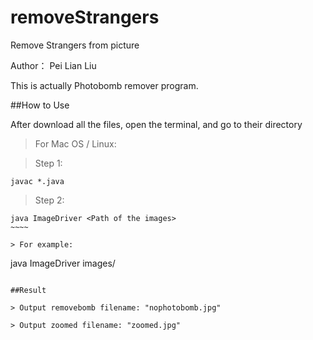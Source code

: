 # removeStrangers
 Remove Strangers from picture

Author： Pei Lian Liu

This is actually Photobomb remover program.

##How to Use

After download all the files, open the terminal, and go to their directory

> For Mac OS / Linux:

> Step 1:
~~~~~~~~~~~~
javac *.java
~~~~~~~~~~~~

> Step 2:
~~~~~
java ImageDriver <Path of the images>
~~~~

> For example: 
~~~~~~~~~~~~~~~~~~~~~~~~~~
java ImageDriver images/
~~~~~~~~~~~~~~~~~~~~~~~~~~

##Result

> Output removebomb filename: "nophotobomb.jpg"

> Output zoomed filename: "zoomed.jpg"
